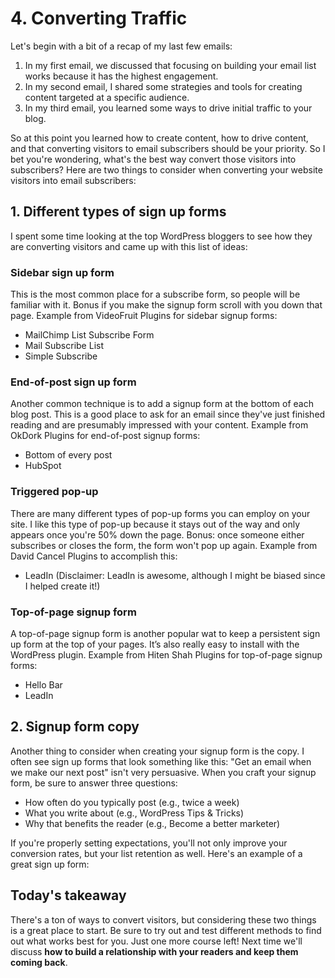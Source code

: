 # 4. Converting Traffic

Let's begin with a bit of a recap of my last few emails:

1. In my first email, we discussed that focusing on building your email list works because it has the highest engagement.
2. In my second email, I shared some strategies and tools for creating content targeted at a specific audience.
3. In my third email, you learned some ways to drive initial traffic to your blog.

So at this point you learned how to create content, how to drive content, and that converting visitors to email subscribers should be your priority. So I bet you're wondering, what's the best way convert those visitors into subscribers? Here are two things to consider when converting your website visitors into email subscribers:

## 1. Different types of sign up forms

I spent some time looking at the top WordPress bloggers to see how they are converting visitors and came up with this list of ideas:

### Sidebar sign up form

This is the most common place for a subscribe form, so people will be familiar with it. Bonus if you make the signup form scroll with you down that page. Example from VideoFruit Plugins for sidebar signup forms:

- MailChimp List Subscribe Form
- Mail Subscribe List
- Simple Subscribe

### End-of-post sign up form

Another common technique is to add a signup form at the bottom of each blog post. This is a good place to ask for an email since they've just finished reading and are presumably impressed with your content. Example from OkDork Plugins for end-of-post signup forms:

- Bottom of every post
- HubSpot

### Triggered pop-up

There are many different types of pop-up forms you can employ on your site. I like this type of pop-up because it stays out of the way and only appears once you're 50% down the page. Bonus: once someone either subscribes or closes the form, the form won't pop up again. Example from David Cancel Plugins to accomplish this:

- LeadIn (Disclaimer: LeadIn is awesome, although I might be biased since I helped create it!)

### Top-of-page signup form

A top-of-page signup form is another popular wat to keep a persistent sign up form at the top of your pages. It’s also really easy to install with the WordPress plugin. Example from Hiten Shah Plugins for top-of-page signup forms:

- Hello Bar
- LeadIn

## 2. Signup form copy

Another thing to consider when creating your signup form is the copy. I often see sign up forms that look something like this: "Get an email when we make our next post" isn't very persuasive. When you craft your signup form, be sure to answer three questions:

- How often do you typically post (e.g., twice a week)
- What you write about (e.g., WordPress Tips & Tricks)
- Why that benefits the reader (e.g., Become a better marketer)

If you're properly setting expectations, you'll not only improve your conversion rates, but your list retention as well. Here's an example of a great sign up form:

## Today's takeaway

There's a ton of ways to convert visitors, but considering these two things is a great place to start. Be sure to try out and test different methods to find out what works best for you. Just one more course left! Next time we'll discuss **how to build a relationship with your readers and keep them coming back**.